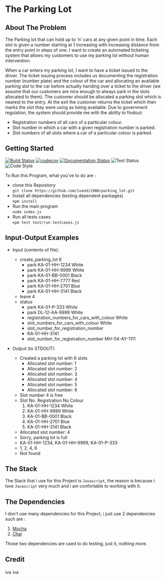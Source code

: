 # The Parking Lot

## About The Problem

The Parking lot that can hold up to 'n' cars at any given point in time. Each slot is
given a number starting at 1 increasing with increasing distance from the entry point
in steps of one. I want to create an automated ticketing system that allows my
customers to use my parking lot without human intervention.

When a car enters my parking lot, I want to have a ticket issued to the driver. The
ticket issuing process includes us documenting the registration number (number
plate) and the colour of the car and allocating an available parking slot to the car
before actually handing over a ticket to the driver (we assume that our customers are
nice enough to always park in the slots allocated to them). The customer should be
allocated a parking slot which is nearest to the entry. At the exit the customer returns
the ticket which then marks the slot they were using as being available.
Due to government regulation, the system should provide me with the ability to findout:

- Registration numbers of all cars of a particular colour.
- Slot number in which a car with a given registration number is parked.
- Slot numbers of all slots where a car of a particular colour is parked.

## Getting Started

[![Build Status](https://travis-ci.org/iolufemi/Express-REST-API-Generator.svg?branch=dev)](https://travis-ci.org/iolufemi/Express-REST-API-Generator) [![codecov](https://codecov.io/gh/iolufemi/Express-REST-API-Generator/branch/master/graph/badge.svg)](https://codecov.io/gh/iolufemi/Express-REST-API-Generator) [![Documentation Status](https://readthedocs.org/projects/api-template/badge/?version=latest)](http://api-template.readthedocs.io/en/latest/?badge=latest)
![Test Status](https://github.com/bchew/dynamodump/actions/workflows/test.yml/badge.svg)
![Code Style](https://img.shields.io/badge/code%20style-black-black)

To Run this Program, what you've to do are :

- clone this Repository <br />
  `git clone https://github.com/ivandi1980/parking_lot.git`
- Install all dependencies (testing dependent packages) <br />
  `npm install`
- Run the main program <br />
  `node index.js`
- Run all tests cases <br />
  `npm test test/run.testcases.js`

## Input-Output Examples

- Input (contents of file):<br />

  - create_parking_lot 6
    - park KA-01-HH-1234 White
    - park KA-01-HH-9999 White
    - park KA-01-BB-0001 Black
    - park KA-01-HH-7777 Red
    - park KA-01-HH-2701 Blue
    - park KA-01-HH-3141 Black
  - leave 4
  - status
    - park KA-01-P-333 White
    - park DL-12-AA-9999 White
    - registration_numbers_for_cars_with_colour White
    - slot_numbers_for_cars_with_colour White
    - slot_number_for_registration_number
    - KA-01-HH-3141
    - slot_number_for_registration_number MH-04-AY-1111

- Output (to STDOUT):<br />
  - Created a parking lot with 6 slots
    - Allocated slot number: 1
    - Allocated slot number: 2
    - Allocated slot number: 3
    - Allocated slot number: 4
    - Allocated slot number: 5
    - Allocated slot number: 6
  - Slot number 4 is free
  - Slot No. Registration No Colour
    1. KA-01-HH-1234 White
    2. KA-01-HH-9999 White
    3. KA-01-BB-0001 Black
    4. KA-01-HH-2701 Blue
    5. KA-01-HH-3141 Black
  - Allocated slot number: 4
  - Sorry, parking lot is full
  - KA-01-HH-1234, KA-01-HH-9999, KA-01-P-333
  - 1, 2, 4, 6
  - Not found

## The Stack

The Stack that i use for this Project is `Javascript`, the reason is because i love `Javascript` very much and i am confortable to working with it.

## The Dependencies

I don't use many dependencies for this Project, i just use 2 dependencies such are :

1. <a href="https://mochajs.org/">Mocha</a>
2. <a href="https://www.chaijs.com/">Chai</a>

Those two dependencies are used to do testing, just it, nothing more.

## Credit

<a href="https://linkedin.com/in/ivandjoh" target="blank"><img align="center" src="https://raw.githubusercontent.com/rahuldkjain/github-profile-readme-generator/master/src/images/icons/Social/linked-in-alt.svg" alt="ivandjoh" height="15" width="20" /></a>
<a href="https://instagram.com/ivandjoh" target="blank"><img align="center" src="https://raw.githubusercontent.com/rahuldkjain/github-profile-readme-generator/master/src/images/icons/Social/instagram.svg" alt="ivandjoh" height="15" width="20" /></a>
